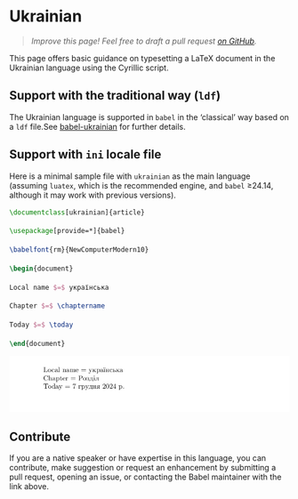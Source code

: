 # Ukrainian

<blockquote>
  <p><em>Improve this page! Feel free to draft a pull request <a href="https://github.com/latex3/babel/tree/docs/docs">on GitHub</a>.</em></p>
</blockquote>

This page offers basic guidance on typesetting a LaTeX document in the
Ukrainian language using the Cyrillic script.

## Support with the traditional way (`ldf`)

The Ukrainian language is supported in `babel` in the ‘classical’ way
based on a `ldf` file.See [babel-ukrainian](https://ctan.org/pkg/babel-ukrainian) for further details.

## Support with `ini` locale file

Here is a minimal sample file with `ukrainian` as the main language
(assuming `luatex`, which is the recommended engine, and `babel` ≥24.14,
although it may work with previous versions).

```tex
\documentclass[ukrainian]{article}

\usepackage[provide=*]{babel}

\babelfont{rm}{NewComputerModern10}

\begin{document}

Local name $=$ українська

Chapter $=$ \chaptername

Today $=$ \today

\end{document}
```

![](../media/locale-ukrainian.png)

## Contribute

If you are a native speaker or have expertise in this language, you can
contribute, make suggestion or request an enhancement by submitting a
pull request, opening an issue, or contacting the Babel maintainer with
the link above.